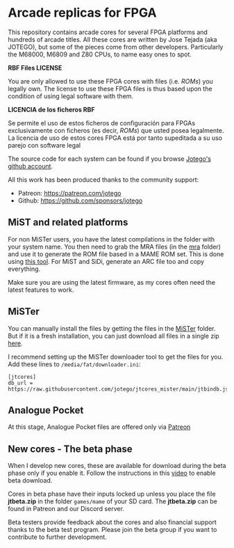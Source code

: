 # Arcade replicas for FPGA

This repository contains arcade cores for several FPGA platforms and hundreds of arcade titles. All these cores are written by Jose Tejada (aka JOTEGO), but some of the pieces come from other developers. Particularly the M68000, M6809 and Z80 CPUs, to name easy ones to spot.

**RBF Files LICENSE**

You are only allowed to use these FPGA cores with files (i.e. *ROMs*) you legally own. The license to use these FPGA files is thus based upon the condition of using legal software with them.

**LICENCIA de los ficheros RBF**

Se permite el uso de estos ficheros de configuración para FPGAs exclusivamente con ficheros (es decir, *ROMs*) que usted posea legalmente. La licencia de uso de estos cores FPGA está por tanto supeditada a su uso parejo con software legal

The source code for each system can be found if you browse [Jotego's github account](https://github.com/jotego).

All this work has been produced thanks to the community support:

* Patreon: https://patreon.com/jotego
* Github: https://github.com/sponsors/jotego

## MiST and related platforms

For non MiSTer users, you have the latest compilations in the folder with your system name. You then need to grab the MRA files (in the [mra](mra) folder) and use it to generate the ROM file based in a MAME ROM set. This is done using [this tool](https://github.com/sebdel/mra-tools-c). For MiST and SiDi, generate an ARC file too and copy everything.

Make sure you are using the latest firmware, as my cores often need the latest features to work.

## MiSTer

You can manually install the files by getting the files in the [MiSTer](mister) folder. But if it is a fresh installation, you can just download all files in a single zip [here](https://github.com/jotego/jtcores_mister/archive/refs/heads/main.zip).

I recommend setting up the MiSTer downloader tool to get the files for you. Add these lines to `/media/fat/downloader.ini`:

```
[jtcores]
db_url = https://raw.githubusercontent.com/jotego/jtcores_mister/main/jtbindb.json.zip
```

## Analogue Pocket

At this stage, Analogue Pocket files are offered only via [Patreon](https://patreon.com/jotego)

## New cores - The beta phase

When I develop new cores, these are available for download during the beta phase only if you enable it. Follow the instructions in this [video](https://www.youtube.com/watch?v=alcKBAxl82k) to enable beta download.

Cores in beta phase have their inputs locked up unless you place the file **jtbeta.zip** in the folder `games/mame` of your SD card. The **jtbeta.zip** can be found in Patreon and our Discord server.

Beta testers provide feedback about the cores and also financial support thanks to the beta test program. Please join the beta group if you want to contribute to further development.
